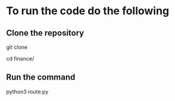 # To run the code do the following

## Clone the repository

  git clone <url>
  
  cd finance/
  
## Run the command 
  python3 route.py
